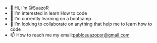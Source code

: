- 👋 Hi, I’m @SuazoR
- 👀 I’m interested in learn How to code
- 🌱 I’m currently learning on a bootcamp.
- 💞️ I’m looking to collaborate on anything that help me to learn how to code
- 📫 How to reach me my email:pablosuazopsr@gmail.com
